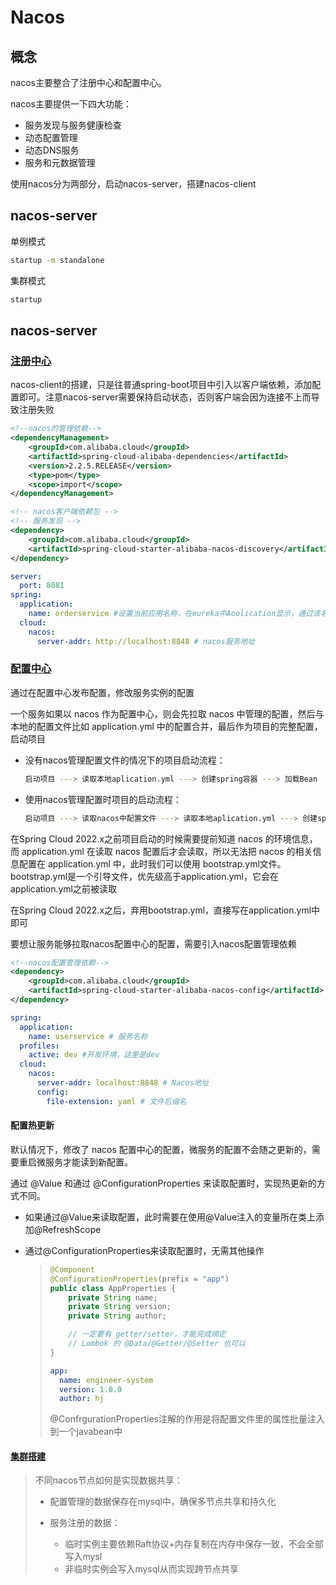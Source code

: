 # Nacos

## 概念

nacos主要整合了注册中心和配置中心。

nacos主要提供一下四大功能：

- 服务发现与服务健康检查
- 动态配置管理
- 动态DNS服务
- 服务和元数据管理

使用nacos分为两部分，启动nacos-server，搭建nacos-client

## nacos-server

单例模式

```sh
startup -m standalone
```

集群模式

```sh
startup
```

## nacos-server

### [注册中心](https://www.cnblogs.com/wenxuehai/p/16179629.html)

nacos-client的搭建，只是往普通spring-boot项目中引入以客户端依赖，添加配置即可。注意nacos-server需要保持启动状态，否则客户端会因为连接不上而导致注册失败

```xml
<!--nacos的管理依赖-->
<dependencyManagement>
    <groupId>com.alibaba.cloud</groupId>
    <artifactId>spring-cloud-alibaba-dependencies</artifactId>
    <version>2.2.5.RELEASE</version>
    <type>pom</type>
    <scope>import</scope>
</dependencyManagement>

<!-- nacos客户端依赖包 -->
<!-- 服务发现 -->
<dependency>
    <groupId>com.alibaba.cloud</groupId>
    <artifactId>spring-cloud-starter-alibaba-nacos-discovery</artifactId>
</dependency>
```

```yaml
server:
  port: 8081
spring:
  application:
    name: orderservice #设置当前应用名称，在eureka中Aoolication显示，通过该名称可以获取路径
  cloud:
    nacos:
      server-addr: http://localhost:8848 # nacos服务地址
```

### [配置中心](https://www.cnblogs.com/wenxuehai/p/16188419.html)

通过在配置中心发布配置，修改服务实例的配置

一个服务如果以 nacos 作为配置中心，则会先拉取 nacos 中管理的配置，然后与本地的配置文件比如 application.yml 中的配置合并，最后作为项目的完整配置，启动项目

- 没有nacos管理配置文件的情况下的项目启动流程：

  ```sh
  启动项目 ---> 读取本地aplication.yml ---> 创建spring容器 ---> 加载Bean
  ```

- 使用nacos管理配置时项目的启动流程：

  ```sh
  启动项目 ---> 读取nacos中配置文件 ---> 读取本地aplication.yml ---> 创建spring容器 ---> 加载Bean
  ```

在Spring Cloud 2022.x之前项目启动的时候需要提前知道 nacos 的环境信息，而 application.yml 在读取 nacos 配置后才会读取，所以无法把 nacos 的相关信息配置在 application.yml 中，此时我们可以使用 bootstrap.yml文件。bootstrap.yml是一个引导文件，优先级高于application.yml，它会在application.yml之前被读取

在Spring Cloud 2022.x之后，弃用bootstrap.yml，直接写在application.yml中即可

要想让服务能够拉取nacos配置中心的配置，需要引入nacos配置管理依赖

```xml
<!--nacos配置管理依赖-->
<dependency>
    <groupId>com.alibaba.cloud</groupId>
    <artifactId>spring-cloud-starter-alibaba-nacos-config</artifactId>
</dependency>
```

```yaml
spring:
  application:
    name: userservice # 服务名称
  profiles:
    active: dev #开发环境，这里是dev 
  cloud:
    nacos:
      server-addr: localhost:8848 # Nacos地址
      config:
        file-extension: yaml # 文件后缀名
```

####  配置热更新

默认情况下，修改了 nacos 配置中心的配置，微服务的配置不会随之更新的，需要重启微服务才能读到新配置。

通过 @Value 和通过 @ConfigurationProperties 来读取配置时，实现热更新的方式不同。

- 如果通过@Value来读取配置，此时需要在使用@Value注入的变量所在类上添加@RefreshScope

- 通过@ConfigurationProperties来读取配置时，无需其他操作

  > ```java
  > @Component
  > @ConfigurationProperties(prefix = "app")
  > public class AppProperties {
  >     private String name;
  >     private String version;
  >     private String author;
  > 
  >     // 一定要有 getter/setter，才能完成绑定
  >     // Lombok 的 @Data/@Getter/@Setter 也可以
  > }
  > 
  > ```
  >
  > ```yaml
  > app:
  >   name: engineer-system
  >   version: 1.0.0
  >   author: hj
  > 
  > ```
  >
  > @ConfrgurationProperties注解的作用是将配置文件里的属性批量注入到一个javabean中

#### [集群搭建](https://www.cnblogs.com/linjiqin/p/15363026.html)

> 不同nacos节点如何是实现数据共享：
>
> - 配置管理的数据保存在mysql中，确保多节点共享和持久化
>
> - 服务注册的数据：
>   - 临时实例主要依赖Raft协议+内存复制在内存中保存一致，不会全部写入mysl
>   - 非临时实例会写入mysql从而实现跨节点共享
